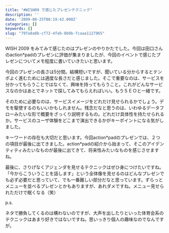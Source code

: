```yaml
---
title: "#WISH09 で感じたプレゼンテクニック"
description: ''
date: '2009-08-25T08:19:42.000Z'
categories: []
keywords: []
slug: "79fa8a8b-cf72-4feb-8b0b-fcaaa1127965"
---
```

WISH 2009 をみてみて感じたのはプレゼンのやりかたでした。今回は田口さんのaction\*padのプレゼンに評価が集まりましたが、今回のイベントで感じたプレゼンについてメモ程度に書いていきたいと思います。

今回のプレゼンの長さは5分間。結構短いですが、聞いている分からするとテンポよく進むためには適度な長さだと感じました。そこで重要なのは、サービスを分かってもらうことではなくて、興味を持ってもらうこと。これがどんなサービスなのかはあとでネットで探してみてもらえればいい。もうＳＥＯと一緒です。

そのために必要なのは、サービスイメージをどれだけ見せられるかでしょう。デモを駆使するのもいいかもしれません。残念だなと思うのは、いわゆるデータフローみたいな形で概要をざっくり説明するもの。どれだけ具体性を持たせられるか。サービスのユーザ体験をどこまで演出できるかがキーポイントになる気がしました。

キーワードの存在も大切だと思います。今回action\*padのプレゼンでは、２つの項目が最後に出てきました。action\*padの紹介から始まって、そこのアイデンティティみたいなものが最後に出てきて、将来性みたいなものを感じさせますね。

最後に、さりげなくアジェンダを見せるテクニックはぜひ身につけたいですね。「今からこういうことを話します」という全体像を見せるのはどんなプレゼンでも必ず必要だと思っていて、でも一番難しい部分だなと思っています。ずらっとメニューを並べるプレゼンとかもありますが、あれダメですね。メニュー見せられただけで眠くなる（笑）

p.s.

ネタで勝負してくるのは構わないのですが、大声を出したりといった体育会系のテクニックはあまり好きではないですね。思いっきり個人の趣味なのでなんですが。